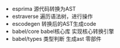 - esprima 源代码转换为AST
- estraverse 遍历语法树，进行操作
- escodegen 转换后的AST生成code
- babel/core babel核心库 实现核心转换引擎
- babel/types 类型判断 生成ast 零部件